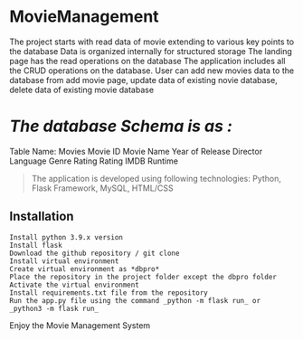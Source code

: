 # MovieManagement

The project starts with read data of movie extending to various key points to the database
Data is organized internally for structured storage
The landing page has the read operations on the database
The application includes all the CRUD operations on the database. User can add new movies data to the database from add movie page, update data of existing novie database, delete data of existing movie database

# _The database Schema is as :_
Table Name: Movies
   Movie ID
   Movie Name
   Year of Release
   Director
   Language
   Genre
   Rating 
   Rating
   IMDB
   Runtime

> The application is developed using following technologies:
>   Python, Flask Framework, MySQL, HTML/CSS

## Installation
```
Install python 3.9.x version 
Install flask 
Download the github repository / git clone
Install virtual environment
Create virtual environment as *dbpro*
Place the repository in the project folder except the dbpro folder
Activate the virtual environment
Install requirements.txt file from the repository
Run the app.py file using the command _python -m flask run_ or _python3 -m flask run_
```

Enjoy the Movie Management System
